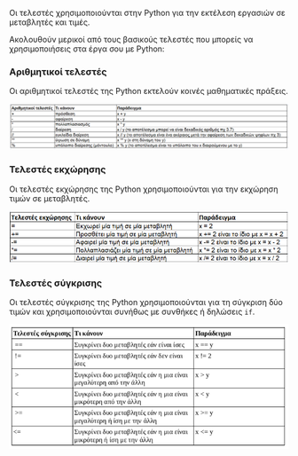 Οι τελεστές χρησιμοποιούνται στην Python για την εκτέλεση εργασιών σε μεταβλητές και τιμές.

Ακολουθούν μερικοί από τους βασικούς τελεστές που μπορείς να χρησιμοποιήσεις στα έργα σου με Python:

### Αριθμητικοί τελεστές

Οι αριθμητικοί τελεστές της Python εκτελούν κοινές μαθηματικές πράξεις.

![Ένας πίνακας που δείχνει τους ακόλουθους αριθμητικούς τελεστές: ο + εκτελεί πρόσθεση. ο - εκτελεί αφαίρεση. ο * εκτελεί πολλαπλασιασμό. ο / εκτελεί διαίρεση. ο // εκτελεί ευκλείδια διαίρεση όπου η απάντηση είναι ακέραιος αφαιρώντας τα δεκαδικά ψηφία. ο ** εκτελεί ύψωση σε δύναμη. ο % εκτελεί τη συνάρτηση μοντούλο (επιστρέφει το υπόλοιπο της ευκλείδιας διαίρεσης).](images/arithmetic_operators.png)

### Τελεστές εκχώρησης

Οι τελεστές εκχώρησης της Python χρησιμοποιούνται για την εκχώρηση τιμών σε μεταβλητές.

![Ένας πίνακας που δείχνει τους ακόλουθους τελεστές εκχώρησης: ο = εκχωρεί μια τιμή ίση με μια μεταβλητή. ο += προσθέτει μια τιμή στη μεταβλητή. ο -= αφαιρεί μια τιμή από τη μεταβλητή. ο *= πολλαπλασιάζει μια τιμή με τη μεταβλητή. ο /= διαιρεί μια τιμή από τη μεταβλητή.](images/assignment_operators.png)

### Τελεστές σύγκρισης

Οι τελεστές σύγκρισης της Python χρησιμοποιούνται για τη σύγκριση δύο τιμών και χρησιμοποιούνται συνήθως με συνθήκες ή δηλώσεις `if`.

![Ένας πίνακας που δείχνει τους ακόλουθους τελεστές σύγκρισης: ο == συγκρίνει δύο τιμές για να δει αν είναι ίσες. O != συγκρίνει δύο τιμές για να δει αν δεν είναι ίσες. O < συγκρίνει δύο τιμές για να δει αν η μία είναι μικρότερη από την άλλη. O > συγκρίνει δύο τιμές για να δει αν η μία είναι μεγαλύτερη από την άλλη. O >= συγκρίνει δύο τιμές για να δει αν η μία είναι μεγαλύτερη ή ίση με μια άλλη. O <= συγκρίνει δύο τιμές για να δει αν η μία είναι μικρότερη ή ίση με μια άλλη.](images/comparison_operators.png)